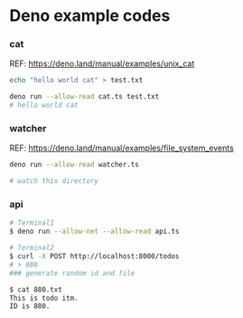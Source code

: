 # Deno example codes

### cat

REF: https://deno.land/manual/examples/unix_cat
```zsh
echo "hello world cat" > test.txt

deno run --allow-read cat.ts test.txt
# hello world cat
```

### watcher

REF: https://deno.land/manual/examples/file_system_events

```zsh
deno run --allow-read watcher.ts

# watch this directory
```

### api

```zsh
# Terminal1
$ deno run --allow-net --allow-read api.ts

# Terminal2
$ curl -X POST http://localhost:8000/todos
# > 880
### generate random id and file

$ cat 880.txt
This is todo itm.
ID is 880.
```